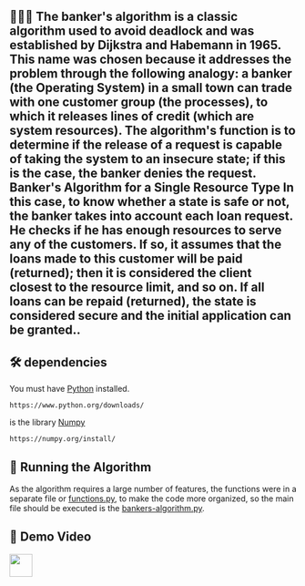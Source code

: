 <h2> 👨🏻‍💻 The banker's algorithm is a classic algorithm used to avoid deadlock and was established by Dijkstra and Habemann in 1965. This name was chosen because it addresses the problem through the following analogy: a banker (the Operating System) in a small town can trade with one customer group (the processes), to which it releases lines of credit (which are system resources). The algorithm's function is to determine if the release of a request is capable of taking the system to an insecure state; if this is the case, the banker denies the request. Banker's Algorithm for a Single Resource Type In this case, to know whether a state is safe or not, the banker takes into account each loan request. He checks if he has enough resources to serve any of the customers. If so, it assumes that the loans made to this customer will be paid (returned); then it is considered the client closest to the resource limit, and so on. If all loans can be repaid (returned), the state is considered secure and the initial application can be granted..</h2>


<h2>🛠 dependencies</h2>

You must have [Python](https://en.wikipedia.org/wiki/Python_(programming_language)) installed.
```
https://www.python.org/downloads/
```
is the library [Numpy](https://numpy.org/)
```
https://numpy.org/install/
```

<h2>🚀 Running the Algorithm</h2>

As the algorithm requires a large number of features, the functions were in a separate file or [functions.py](https://github.com/jose-rgb/bankers-algorithm/blob/main/functions.py), to make the code more organized, so the main file should be executed is the [bankers-algorithm.py](https://github.com/jose-rgb/bankers-algorithm/blob/main/bankers-algorithm.py).

<h2>🎥 Demo Video </h2>
<a href="https://youtu.be/VnJoLpywogw">
    <img align="center" src="https://image.flaticon.com/icons/png/512/1384/1384060.png"  height="40" width="40" />
<a>
